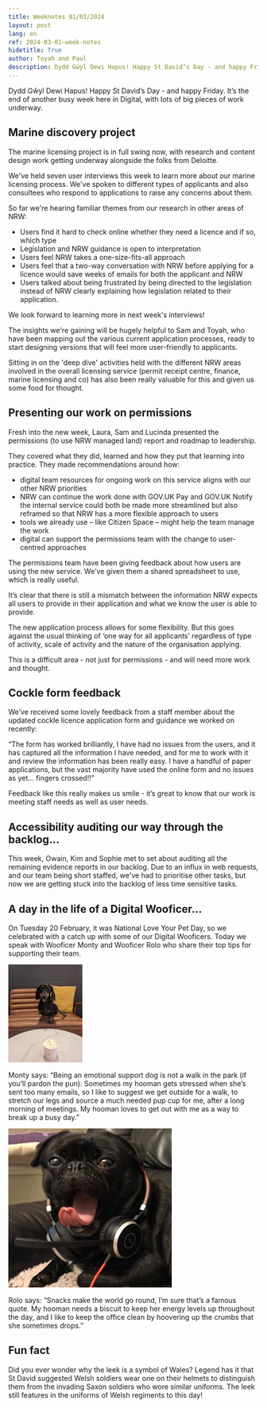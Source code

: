 ```yaml
---
title: Weeknotes 01/03/2024
layout: post
lang: en
ref: 2024-03-01-week-notes
hidetitle: True
author: Toyah and Paul
description: Dydd Gŵyl Dewi Hapus! Happy St David’s Day - and happy Friday. 
---
```


Dydd Gŵyl Dewi Hapus! Happy St David’s Day - and happy Friday. It’s the end of another busy week here in Digital, with lots of big pieces of work underway.

## Marine discovery project 

The marine licensing project is in full swing now, with research and content design work getting underway alongside the folks from Deloitte.
 
We've held seven user interviews this week to learn more about our marine licensing process. We've spoken to different types of applicants and also consultees who respond to applications to raise any concerns about them.
 
So far we're hearing familiar themes from our research in other areas of NRW:
+ Users find it hard to check online whether they need a licence and if so, which type
+ Legislation and NRW guidance is open to interpretation
+ Users feel NRW takes a one-size-fits-all approach
+ Users feel that a two-way conversation with NRW before applying for a licence would save weeks of emails for both the applicant and NRW
+ Users talked about being frustrated by being directed to the legislation instead of NRW clearly explaining how legislation related to their application.

We look forward to learning more in next week's interviews! 
 
The insights we're gaining will be hugely helpful to Sam and Toyah, who have been mapping out the various current application processes, ready to start designing versions that will feel more user-friendly to applicants. 

Sitting in on the 'deep dive' activities held with the different NRW areas involved in the overall licensing service (permit receipt centre, finance, marine licensing and co) has also been really valuable for this and given us some food for thought.

## Presenting our work on permissions

Fresh into the new week, Laura, Sam and Lucinda presented the permissions (to use NRW managed land) report and roadmap to leadership.

They covered what they did, learned and how they put that learning into practice. They made recommendations around how:

+ digital team resources for ongoing work on this service aligns with our other NRW priorities
+ NRW can continue the work done with GOV.UK Pay and GOV.UK Notify
the internal service could both be made more streamlined but also reframed so that NRW has a more flexible approach to users
+ tools we already use – like Citizen Space – might help the team manage the work
+ digital can support the permissions team with the change to user-centred approaches
 
The permissions team have been giving feedback about how users are using the new service. We’ve given them a shared spreadsheet to use, which is really useful.

It’s clear that there is still a mismatch between the information NRW expects all users to provide in their application and what we know the user is able to provide. 

The new application process allows for some flexibility. But this goes against the usual thinking of ‘one way for all applicants’ regardless of type of activity, scale of activity and the nature of the organisation applying.

This is a difficult area - not just for permissions - and will need more work and thought.

## Cockle form feedback

We’ve received some lovely feedback from a staff member about the updated cockle licence application form and guidance we worked on recently: 

“The form has worked brilliantly, I have had no issues from the users, and it has captured all the information I have needed, and for me to work with it and review the information has been really easy. I have a handful of paper applications, but the vast majority have used the online form and no issues as yet… fingers crossed!!”

Feedback like this really makes us smile - it’s great to know that our work is meeting staff needs as well as user needs.

## Accessibility auditing our way through the backlog...

This week, Owain, Kim and Sophie met to set about auditing all the remaining evidence reports in our backlog. Due to an influx in web requests, and our team being short staffed, we've had to prioritise other tasks, but now we are getting stuck into the backlog of less time sensitive tasks.

## A day in the life of a Digital Wooficer…

On Tuesday 20 February, it was National Love Your Pet Day, so we celebrated with a catch up with some of our Digital Wooficers. Today we speak with Wooficer Monty and Wooficer Rolo who share their top tips for supporting their team. 

![monty the dachshund sits with his pup cup](https://github.com/nrw-digital/week-notes/blob/601c3d3a02b48bb3cb510fd503eaaf57a19677c0/images/monty%20wooficer.jpg?raw=true) 

Monty says: “Being an emotional support dog is not a walk in the park (if you’ll pardon the pun). Sometimes my hooman gets stressed when she’s sent too many emails, so I like to suggest we get outside for a walk, to stretch our legs and source a much needed pup cup for me, after a long morning of meetings. My hooman loves to get out with me as a way to break up a busy day.”

![Rolo the black pug on a Digital team call](https://github.com/nrw-digital/week-notes/blob/601c3d3a02b48bb3cb510fd503eaaf57a19677c0/images/rolo%20wooficer.jpg?raw=true)

Rolo says: “Snacks make the world go round, I’m sure that’s a famous quote. My hooman needs a biscuit to keep her energy levels up throughout the day, and I like to keep the office clean by hoovering up the crumbs that she sometimes drops.”

## Fun fact

Did you ever wonder why the leek is a symbol of Wales? Legend has it that St David suggested Welsh soldiers wear one on their helmets to distinguish them from the invading Saxon soldiers who wore similar uniforms. The leek still features in the uniforms of Welsh regiments to this day!
